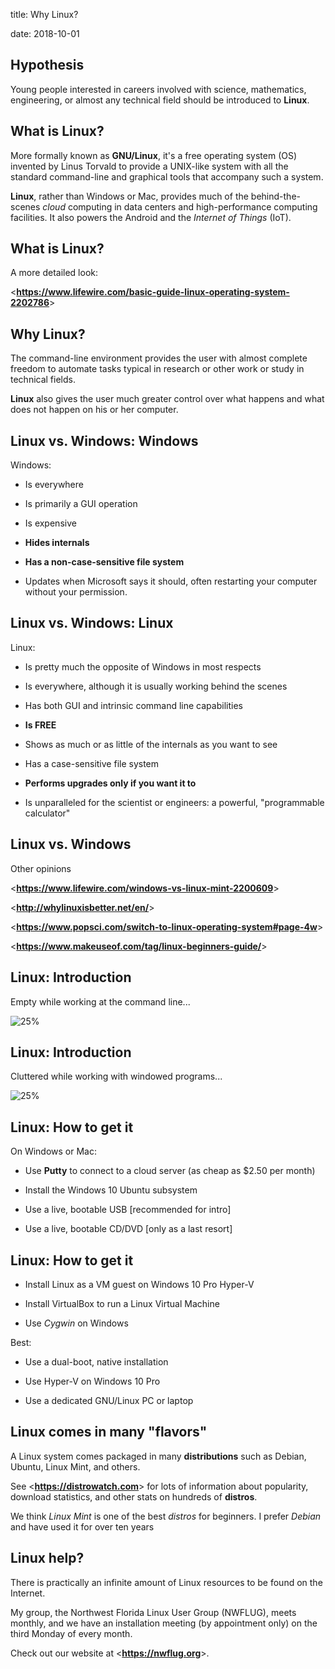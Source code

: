 title: Why Linux?
<!-- insert-file why-linux-headers.md -->
date: 2018-10-01

## Hypothesis

Young people interested in careers involved with science, mathematics,
engineering, or almost any technical field should be introduced to
**Linux**.

## What is Linux?

More formally known as  **GNU/Linux**,
it's a free operating system (OS) invented by Linus Torvald to
provide a UNIX-like system with all the standard
command-line and graphical tools that accompany
such a system.

**Linux**, rather than Windows or Mac, provides much of the behind-the-scenes
*cloud* computing in data centers and high-performance computing
facilities. It also powers the Android and the *Internet of Things* (IoT).

## What is Linux?

A more detailed look:

<**<https://www.lifewire.com/basic-guide-linux-operating-system-2202786>**>

## Why Linux?

The command-line environment provides the user with almost complete
freedom to automate tasks typical in research or other work or study
in technical fields.

**Linux** also gives the user much greater control over what happens
and what does not happen on his or her computer.

## Linux vs. Windows: Windows

Windows:

- Is everywhere

- Is primarily a GUI operation

- Is expensive

- **Hides internals**

- **Has a non-case-sensitive file system**

- Updates when Microsoft says it should, often restarting your
  computer without your permission.


## Linux vs. Windows: Linux

Linux:

- Is pretty much the opposite of Windows in most respects

- Is everywhere, although it is usually working behind the scenes

- Has both GUI and intrinsic command line capabilities

- **Is FREE**

- Shows as much or as little of the internals as you want to see

- Has a case-sensitive file system

- **Performs upgrades only if you want it to**

- Is unparalleled for the scientist or engineers: a powerful,
  "programmable calculator"

## Linux vs. Windows

Other opinions

<**<https://www.lifewire.com/windows-vs-linux-mint-2200609>**>

<**<http://whylinuxisbetter.net/en/>**>

<**<https://www.popsci.com/switch-to-linux-operating-system#page-4w>**>

<**<https://www.makeuseof.com/tag/linux-beginners-guide/>**>

## Linux: Introduction

Empty while working at the command line...

![25%](pics/my-deb8-desktop-Screenshot.png)

## Linux: Introduction

Cluttered while working with windowed programs...

![25%](pics/cluttered-desktop-Screenshot.png)

## Linux: How to get it

On Windows or Mac:

+ Use **Putty** to connect to a cloud server (as cheap as $2.50 per month)

+ Install the Windows 10 Ubuntu subsystem

+ Use a live, bootable USB [recommended for intro]

+ Use a live, bootable CD/DVD [only as a last resort]

## Linux: How to get it

+ Install Linux as a VM guest on Windows 10 Pro Hyper-V

+ Install VirtualBox to run a Linux Virtual Machine

+ Use *Cygwin* on Windows

Best:

+ Use a dual-boot, native installation

+ Use Hyper-V on Windows 10 Pro

+ Use a dedicated GNU/Linux PC or laptop

## Linux comes in many "flavors"

A Linux system comes packaged in many **distributions** such as
Debian, Ubuntu, Linux Mint, and others.

See <**<https://distrowatch.com>**> for lots of information about
popularity, download statistics, and other stats on hundreds of
**distros**.

We think *Linux Mint* is one of the best *distros* for beginners. I
prefer *Debian* and have used it for over ten years

## Linux help?

There is practically an infinite amount of Linux resources to be found
on the Internet.

My group, the Northwest Florida Linux User Group (NWFLUG), meets
monthly, and we have an installation meeting (by appointment only) on
the third Monday of every month.

Check out our website at <**<https://nwflug.org>**>.
